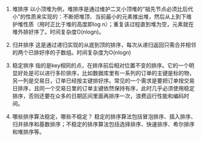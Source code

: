 1. 堆排序
以小顶堆为例，堆排序是通过维护二叉小顶堆的“祖先节点必须比后代小”的性质来实现的：不断把堆顶、当前最小的元素推出堆，然后从上到下维护堆性质（用时正比于堆的高度即log n）；重复该过程直到堆为空，元素就在堆外排好序了。时间复杂度O(nlogn)。

2. 归并排序
这是通过递归实现的从底到顶的排序，每次从递归返回只需合并相邻的两个已排好序的子数组。时间复杂度为O(nlogn)

3. 稳定排序
指的是key相同的点，在排序前后相对位置不变的排序。它的一个明显好处是可以进行多阶排序，比如数据库里有一系列的订单的主键是标的物，另一列是交易日，订单已经按主键排好序。常见的一个需求是要把订单按交易日排序，且同一个交易日里的订单主键依然保持有序，此时几乎必须使用稳定排序，否则还要在众多的日期区间里面再排序一次，浪费运行性能和编码时间。

4. 哪些排序算法稳定，哪些不稳定？
稳定的排序算法包括冒泡排序、插入排序、归并排序和基数排序；不稳定的排序算法包括选择排序、快速排序、希尔排序和堆排序等。
